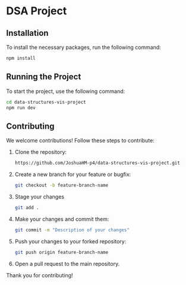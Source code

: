 # DSA Project

## Installation

To install the necessary packages, run the following command:

```bash
npm install
```

## Running the Project

To start the project, use the following command:

```bash
cd data-structures-vis-project
npm run dev
```

## Contributing

We welcome contributions! Follow these steps to contribute:

1. Clone the repository:

    ```bash
    https://github.com/JoshuaHM-p4/data-structures-vis-project.git
    ```

2. Create a new branch for your feature or bugfix:

    ```bash
    git checkout -b feature-branch-name
    ```

3. Stage your changes
    ```bash
    git add .
    ```

4. Make your changes and commit them:

    ```bash
    git commit -m "Description of your changes"
    ```

5. Push your changes to your forked repository:

    ```bash
    git push origin feature-branch-name
    ```

6. Open a pull request to the main repository.

Thank you for contributing!
